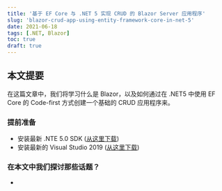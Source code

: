 ```yaml
---
title: '基于 EF Core 与 .NET 5 实现 CRUD 的 Blazor Server 应用程序'
slug: 'blazor-crud-app-using-entity-framework-core-in-net-5'
date: 2021-06-18
tags: [.NET, Blazor]
toc: true
draft: true
---
```


## 本文提要

在这篇文章中，我们将学习什么是 Blazor，以及如何通过在 .NET5 中使用 EF Core 的 Code-first 方式创建一个基础的 CRUD 应用程序来。

### 提前准备

- 安装最新 .NTE 5.0 SDK ([从这里下载](https://dotnet.microsoft.comdownload/dotnet/5.0))
- 安装最新的 Visual Studio 2019 ([从这里下载](https://visualstudiomicrosoft.com/downloads/))

### 在本文中我们探讨那些话题？

- 